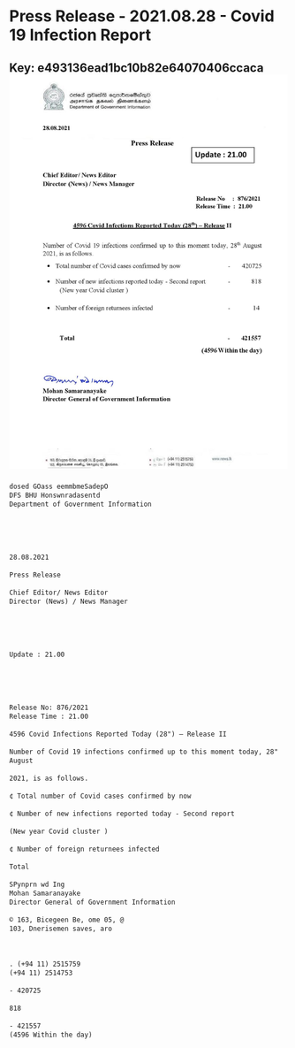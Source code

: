# Press Release - 2021.08.28 - Covid 19 Infection Report 
Key: e493136ead1bc10b82e64070406ccaca 
![img](img/e493136ead1bc10b82e64070406ccaca.jpg)
---
```
dosed GOass eemmbmeSadepO
DFS BHU Honswnradasentd
Department of Government Information

 

 

28.08.2021

Press Release

Chief Editor/ News Editor
Director (News) / News Manager

 

 

Update : 21.00

 

 

Release No: 876/2021
Release Time : 21.00

4596 Covid Infections Reported Today (28") — Release II

Number of Covid 19 infections confirmed up to this moment today, 28" August

2021, is as follows.

¢ Total number of Covid cases confirmed by now

¢ Number of new infections reported today - Second report

(New year Covid cluster )

¢ Number of foreign returnees infected

Total

SPynprn wd Ing
Mohan Samaranayake
Director General of Government Information

© 163, Bicegeen Be, ome 05, @
103, Dnerisemen saves, aro

 

. (+94 11) 2515759
(+94 11) 2514753

- 420725

818

- 421557
(4596 Within the day)

```
